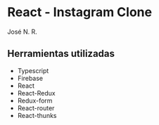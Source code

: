 # React - Instagram Clone

José N. R.

## Herramientas utilizadas

- Typescript
- Firebase
- React
- React-Redux
- Redux-form
- React-router
- React-thunks
